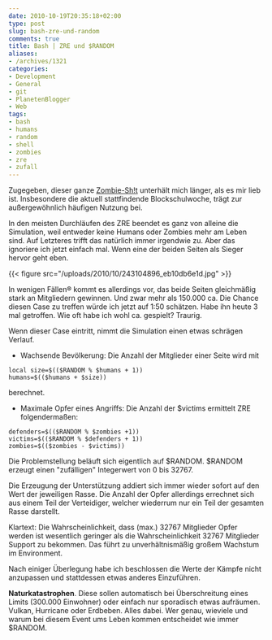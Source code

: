 ```yaml
---
date: 2010-10-19T20:35:18+02:00
type: post
slug: bash-zre-und-random
comments: true
title: Bash | ZRE und $RANDOM
aliases:
- /archives/1321
categories:
- Development
- General
- git
- PlanetenBlogger
- Web
tags:
- bash
- humans
- random
- shell
- zombies
- zre
- zufall
---
```


Zugegeben, dieser ganze [Zombie-Sh!t](/archives/1314) unterhält mich länger, als es mir lieb ist. Insbesondere die aktuell stattfindende Blockschulwoche, trägt zur außergewöhnlich häufigen Nutzung bei.

In den meisten Durchläufen des ZRE beendet es ganz von alleine die Simulation, weil entweder keine Humans oder Zombies mehr am Leben sind. Auf Letzteres trifft das natürlich immer irgendwie zu. Aber das ignoriere ich jetzt einfach mal. Wenn eine der beiden Seiten als Sieger hervor geht eben.


{{< figure src="/uploads/2010/10/243104896_eb10db6e1d.jpg" >}}


In wenigen Fällen® kommt es allerdings vor, das beide Seiten gleichmäßig stark an Mitgliedern gewinnen. Und zwar mehr als 150.000 ca. Die Chance diesen Case zu treffen würde ich jetzt auf 1:50 schätzen. Habe ihn heute 3 mal getroffen. Wie oft habe ich wohl ca. gespielt? Traurig.

Wenn dieser Case eintritt, nimmt die Simulation einen etwas schrägen Verlauf.



	
  * Wachsende Bevölkerung: Die Anzahl der Mitglieder einer Seite wird mit
```
local size=$(($RANDOM % $humans + 1))
humans=$(($humans + $size))
```

berechnet.

	
  * Maximale Opfer eines Angriffs: Die Anzahl der $victims ermittelt ZRE folgendermaßen:
```
defenders=$(($RANDOM % $zombies +1))
victims=$(($RANDOM % $defenders + 1))
zombies=$(($zombies - $victims))
```



Die Problemstellung beläuft sich eigentlich auf $RANDOM. $RANDOM erzeugt einen "zufälligen" Integerwert von 0 bis 32767.

Die Erzeugung der Unterstützung addiert sich immer wieder sofort auf den Wert der jeweiligen Rasse. Die Anzahl der Opfer allerdings errechnet sich aus einem Teil der Verteidiger, welcher wiederrum nur ein Teil der gesamten Rasse darstellt.

Klartext: Die Wahrscheinlichkeit, dass (max.) 32767 Mitglieder Opfer werden ist wesentlich geringer als die Wahrscheinlichkeit 32767 Mitglieder Support zu bekommen. Das führt zu unverhältnismäßig großem Wachstum im Environment.

Nach einiger Überlegung habe ich beschlossen die Werte der Kämpfe nicht anzupassen und stattdessen etwas anderes Einzuführen.

**Naturkatastrophen**. Diese sollen automatisch bei Überschreitung eines Limits (300.000 Einwohner) oder einfach nur sporadisch etwas aufräumen. Vulkan, Hurricane oder Erdbeben. Alles dabei. Wer genau, wieviele und warum bei diesem Event ums Leben kommen entscheidet wie immer $RANDOM.
